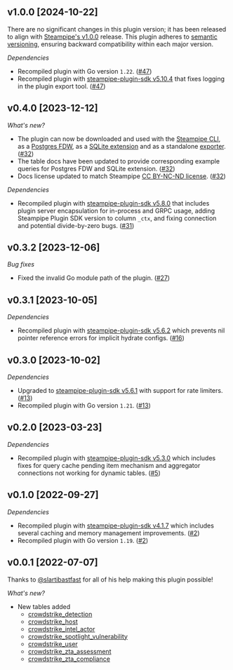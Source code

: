 ## v1.0.0 [2024-10-22]

There are no significant changes in this plugin version; it has been released to align with [Steampipe's v1.0.0](https://steampipe.io/changelog/steampipe-cli-v1-0-0) release. This plugin adheres to [semantic versioning](https://semver.org/#semantic-versioning-specification-semver), ensuring backward compatibility within each major version.

_Dependencies_

- Recompiled plugin with Go version `1.22`. ([#47](https://github.com/turbot/steampipe-plugin-crowdstrike/pull/47))
- Recompiled plugin with [steampipe-plugin-sdk v5.10.4](https://github.com/turbot/steampipe-plugin-sdk/blob/develop/CHANGELOG.md#v5104-2024-08-29) that fixes logging in the plugin export tool. ([#47](https://github.com/turbot/steampipe-plugin-crowdstrike/pull/47))

## v0.4.0 [2023-12-12]

_What's new?_

- The plugin can now be downloaded and used with the [Steampipe CLI](https://steampipe.io/docs), as a [Postgres FDW](https://steampipe.io/docs/steampipe_postgres/overview), as a [SQLite extension](https://steampipe.io/docs//steampipe_sqlite/overview) and as a standalone [exporter](https://steampipe.io/docs/steampipe_export/overview). ([#32](https://github.com/turbot/steampipe-plugin-crowdstrike/pull/32))
- The table docs have been updated to provide corresponding example queries for Postgres FDW and SQLite extension. ([#32](https://github.com/turbot/steampipe-plugin-crowdstrike/pull/32))
- Docs license updated to match Steampipe [CC BY-NC-ND license](https://github.com/turbot/steampipe-plugin-crowdstrike/blob/main/docs/LICENSE). ([#32](https://github.com/turbot/steampipe-plugin-crowdstrike/pull/32))

_Dependencies_

- Recompiled plugin with [steampipe-plugin-sdk v5.8.0](https://github.com/turbot/steampipe-plugin-sdk/blob/main/CHANGELOG.md#v580-2023-12-11) that includes plugin server encapsulation for in-process and GRPC usage, adding Steampipe Plugin SDK version to  column `_ctx`, and fixing connection and potential divide-by-zero bugs. ([#31](https://github.com/turbot/steampipe-plugin-crowdstrike/pull/31))

## v0.3.2 [2023-12-06]

_Bug fixes_

- Fixed the invalid Go module path of the plugin. ([#27](https://github.com/turbot/steampipe-plugin-crowdstrike/pull/27))

## v0.3.1 [2023-10-05]

_Dependencies_

- Recompiled plugin with [steampipe-plugin-sdk v5.6.2](https://github.com/turbot/steampipe-plugin-sdk/blob/main/CHANGELOG.md#v562-2023-10-03) which prevents nil pointer reference errors for implicit hydrate configs. ([#16](https://github.com/turbot/steampipe-plugin-crowdstrike/pull/16))

## v0.3.0 [2023-10-02]

_Dependencies_

- Upgraded to [steampipe-plugin-sdk v5.6.1](https://github.com/turbot/steampipe-plugin-sdk/blob/main/CHANGELOG.md#v561-2023-09-29) with support for rate limiters. ([#13](https://github.com/turbot/steampipe-plugin-crowdstrike/pull/13))
- Recompiled plugin with Go version `1.21`. ([#13](https://github.com/turbot/steampipe-plugin-crowdstrike/pull/13))

## v0.2.0 [2023-03-23]

_Dependencies_

- Recompiled plugin with [steampipe-plugin-sdk v5.3.0](https://github.com/turbot/steampipe-plugin-sdk/blob/main/CHANGELOG.md#v530-2023-03-16) which includes fixes for query cache pending item mechanism and aggregator connections not working for dynamic tables. ([#5](https://github.com/turbot/steampipe-plugin-crowdstrike/pull/5))

## v0.1.0 [2022-09-27]

_Dependencies_

- Recompiled plugin with [steampipe-plugin-sdk v4.1.7](https://github.com/turbot/steampipe-plugin-sdk/blob/main/CHANGELOG.md#v417-2022-09-08) which includes several caching and memory management improvements. ([#2](https://github.com/turbot/steampipe-plugin-crowdstrike/pull/2))
- Recompiled plugin with Go version `1.19`. ([#2](https://github.com/turbot/steampipe-plugin-crowdstrike/pull/2))

 ## v0.0.1 [2022-07-07]

Thanks to [@slartibastfast](https://github.com/slartibastfast) for all of his help making this plugin possible!

_What's new?_

- New tables added
  - [crowdstrike_detection](https://hub.steampipe.io/plugins/turbot/crowdstrike/tables/crowdstrike_detection)
  - [crowdstrike_host](https://hub.steampipe.io/plugins/turbot/crowdstrike/tables/crowdstrike_host)
  - [crowdstrike_intel_actor](https://hub.steampipe.io/plugins/turbot/crowdstrike/tables/crowdstrike_intel_actor)
  - [crowdstrike_spotlight_vulnerability](https://hub.steampipe.io/plugins/turbot/crowdstrike/tables/crowdstrike_spotlight_vulnerability)
  - [crowdstrike_user](https://hub.steampipe.io/plugins/turbot/crowdstrike/tables/crowdstrike_user)
  - [crowdstrike_zta_assessment](https://hub.steampipe.io/plugins/turbot/crowdstrike/tables/crowdstrike_zta_assessment)
  - [crowdstrike_zta_compliance](https://hub.steampipe.io/plugins/turbot/crowdstrike/tables/crowdstrike_zta_compliance)
